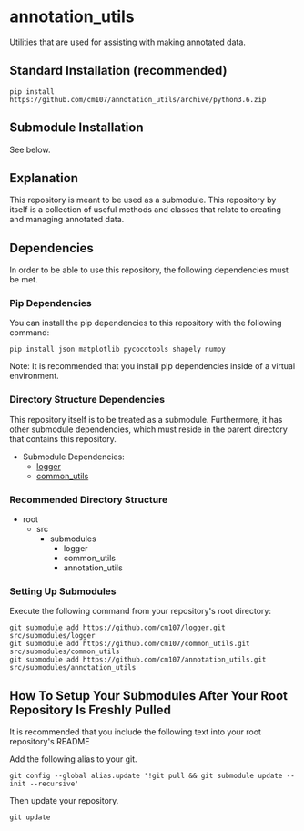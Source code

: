# annotation_utils
Utilities that are used for assisting with making annotated data.

## Standard Installation (recommended)
```console
pip install https://github.com/cm107/annotation_utils/archive/python3.6.zip
```

## Submodule Installation
See below.

## Explanation
This repository is meant to be used as a submodule.
This repository by itself is a collection of useful methods and classes that relate to creating and managing annotated data.

## Dependencies
In order to be able to use this repository, the following dependencies must be met.

### Pip Dependencies
You can install the pip dependencies to this repository with the following command:
```console
pip install json matplotlib pycocotools shapely numpy
```

Note: It is recommended that you install pip dependencies inside of a virtual environment.

### Directory Structure Dependencies
This repository itself is to be treated as a submodule.
Furthermore, it has other submodule dependencies, which must reside in the parent directory that contains this repository.
* Submodule Dependencies:
    * [logger](https://github.com/cm107/logger.git)
    * [common_utils](https://github.com/cm107/common_utils.git)

### Recommended Directory Structure
* root
    * src
        * submodules
            * logger
            * common_utils
            * annotation_utils

### Setting Up Submodules
Execute the following command from your repository's root directory:

```console
git submodule add https://github.com/cm107/logger.git src/submodules/logger
git submodule add https://github.com/cm107/common_utils.git src/submodules/common_utils
git submodule add https://github.com/cm107/annotation_utils.git src/submodules/annotation_utils
```

## How To Setup Your Submodules After Your Root Repository Is Freshly Pulled
It is recommended that you include the following text into your root repository's README

Add the following alias to your git.
```console
git config --global alias.update '!git pull && git submodule update --init --recursive'
```
Then update your repository.
```console
git update
```